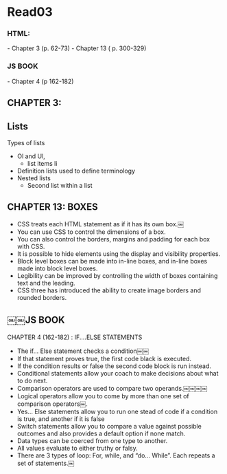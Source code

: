 # Read03

<h3> HTML: </h3>
- Chapter 3 (p. 62-73)
- Chapter 13 ( p. 300-329)

<h3>JS BOOK</h3>
- Chapter 4 (p 162-182)

<h2>CHAPTER 3:</h2>

<h2>Lists </h2>

Types of lists
* Ol and Ul, 
    * list items li 
* Definition lists used to define terminology 
* Nested lists
    * Second list within a list


<h2>CHAPTER 13: BOXES</h2>

* CSS treats each HTML statement as if it has its own box.￼
* You can use CSS to control the dimensions of a box.
* You can also control the borders, margins and padding for each box with CSS.
* It is possible to hide elements using the display and visibility properties.
* Block level boxes can be made into in-line boxes, and in-line boxes made into block level boxes.
* Legibility can be improved by controlling the width of boxes containing text and the leading. 
* CSS three has introduced the ability to create image borders and rounded borders.


<h2>￼￼JS BOOK</h2>

CHAPTER 4 (162-182) : IF....ELSE STATEMENTS
* The if… Else statement checks a condition￼￼
* If that statement proves true, the first code black is executed.
* If the condition results or false the second code block is run instead.
* Conditional statements allow your coach to make decisions about what to do next.
* Comparison operators are used to compare two operands.￼￼￼￼
* Logical operators allow you to come by more than one set of comparison operators￼.
* Yes… Else statements allow you to run one stead of code if a condition is true, and another if it is false
* Switch statements allow you to compare a value against possible outcomes and also provides a default option if none match.
* Data types can be coerced from one type to another.
* All values evaluate to either truthy or falsy.
* There are 3 types of loop: For, while, and “do… While”. Each repeats a set of statements.￼
